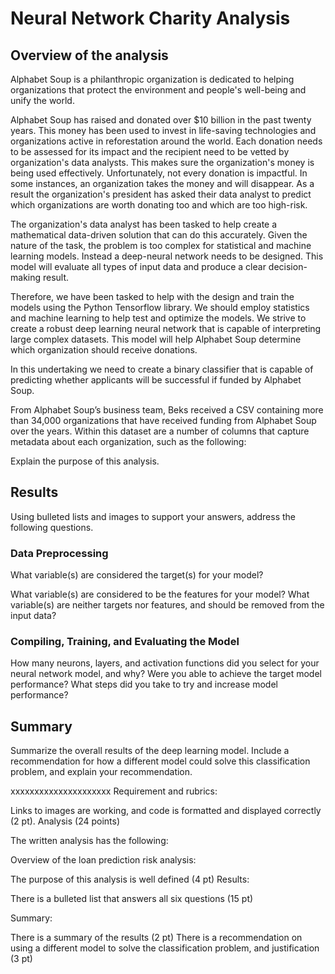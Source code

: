 # Neural Network Charity Analysis

## Overview of the analysis
Alphabet Soup is a philanthropic organization is dedicated to helping organizations that protect the environment and people's well-being and unify the world.

Alphabet Soup has raised and donated over $10 billion in the past twenty years. This money has been used to invest in life-saving technologies and organizations active in reforestation around the world. Each donation needs to be assessed for its impact and the recipient need to be vetted by  organization's data analysts. This makes sure the organization's money is being used effectively. Unfortunately, not every donation is impactful. In some instances, an organization takes the money and will disappear. As a result the organization's president has asked their data analyst to predict which organizations are worth donating too and which are too high-risk. 

The organization's data analyst has been tasked to help create a mathematical data-driven solution that can do this accurately. Given the nature of the task, the problem is too complex for statistical and machine learning models. Instead a deep-neural network needs to be designed. This model will evaluate all types of input data and produce a clear decision-making result.

Therefore, we have been tasked to help with the design and train the models using the Python Tensorflow library. We should employ statistics and machine learning to help test and optimize the models. We strive to create a robust deep learning neural network that is capable of interpreting large complex datasets. This model will help Alphabet Soup determine which organization should receive donations.

In this undertaking we need to create a binary classifier that is capable of predicting whether applicants will be successful if funded by Alphabet Soup. 

From Alphabet Soup’s business team, Beks received a CSV containing more than 34,000 organizations that have received funding from Alphabet Soup over the years. Within this dataset are a number of columns that capture metadata about each organization, such as the following:

 Explain the purpose of this analysis.

## Results 

Using bulleted lists and images to support your answers, address the following questions.

### Data Preprocessing
What variable(s) are considered the target(s) for your model?

What variable(s) are considered to be the features for your model?
What variable(s) are neither targets nor features, and should be removed from the input data?

### Compiling, Training, and Evaluating the Model
How many neurons, layers, and activation functions did you select for your neural network model, and why?
Were you able to achieve the target model performance?
What steps did you take to try and increase model performance?


## Summary 

Summarize the overall results of the deep learning model. Include a recommendation for how a different model could solve this classification problem, and explain your recommendation.





xxxxxxxxxxxxxxxxxxxxx
Requirement and rubrics:

Links to images are working, and code is formatted and displayed correctly (2 pt).
Analysis (24 points)

The written analysis has the following:

Overview of the loan prediction risk analysis:

The purpose of this analysis is well defined (4 pt)
Results:

There is a bulleted list that answers all six questions (15 pt)


Summary:

There is a summary of the results (2 pt)
There is a recommendation on using a different model to solve the classification problem, and justification (3 pt)